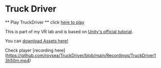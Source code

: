 # Truck Driver

** Play TruckDriver **
click [here to play](https://roysea.github.io/TruckDriver/Builds/index.html)

This is part of my VR lab and is based on [Unity's official tutorial](https://learn.unity.com/tutorial/set-up-your-first-project-in-unity?uv=2020.3&projectId=5caccdfbedbc2a3cef0efe63).


You can [download Assets here!]( https://connect-prd-cdn.unity.com/20210923/c709e76b-3e93-4140-8675-f694b9f04399/Prototype%201%20-%20Starter%20Files.zip)


Check player [recording here] (https://github.com/roysea/TruckDriver/blob/main/Recordings/TruckDriver13h50m.mp4)
